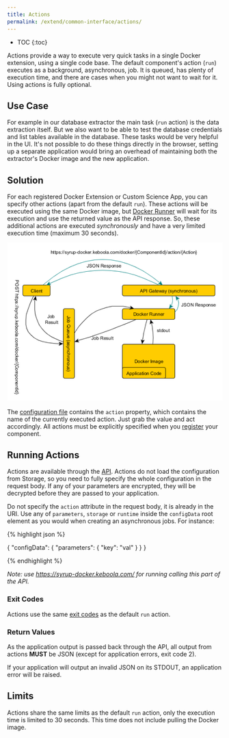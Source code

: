 ```yaml
---
title: Actions
permalink: /extend/common-interface/actions/
---
```


* TOC
{:toc}

Actions provide a way to execute very quick tasks in a single Docker extension, using a single code base.
The default component's action (`run`) executes as a background, asynchronous, job. It is queued, has plenty of
execution time, and there are cases when you might not want to wait for it. Using actions is fully optional.

## Use Case
For example in our database extractor the main task (`run` action) is the data extraction itself. But we also want to be
able to test the database credentials and list tables available in the database.
These tasks would be very helpful in the UI. It's not possible to do these things directly in the browser, setting up a
separate application would bring an overhead of maintaining both the extractor's Docker image and the new application.

## Solution
For each registered Docker Extension or Custom Science App, you can specify other actions (apart from the default `run`). These
actions will be executed using the same Docker image, but [Docker Runner](/overview/docker-bundle/) will wait for its execution and use
the returned value as the API response. So, these additional actions are executed *synchronously* and have a very
limited execution time (maximum 30 seconds).

![Docker Actions overview](/extend/common-interface/docker-actions.png)

The [configuration file](/extend/common-interface/config-file/#configuration-file-structure)
contains the `action` property, which contains the name of the currently executed action. Just grab the value and act accordingly.
All actions must be explicitly specified when you [register](/extend/registration/) your component.

## Running Actions
Actions are available through the [API](http://docs.kebooladocker.apiary.io/#reference/actions/run-custom-docker-extension-action). 
Actions do not load the configuration from Storage, so you need to fully specify the whole configuration in the request body. 
If any of your parameters are encrypted, they will be decrypted before they are passed to your application.

Do not specify the `action` attribute in the request body, it is already in the URI. Use any of `parameters`,
`storage` or `runtime` inside the `configData` root element as you would when creating an asynchronous jobs. For instance:

{% highlight json %}

{
    "configData": {
        "parameters": {
            "key": "val"
        }
    }
}

{% endhighlight %}

*Note: use https://syrup-docker.keboola.com/ for running calling this part of the API.*

### Exit Codes

Actions use the same [exit codes](https://developers.keboola.com/extend/common-interface/environment/#return-values) as the default `run` action.

### Return Values

As the application output is passed back through the API, all output from actions **MUST** be JSON (except for application errors, exit code 2).

If your application will output an invalid JSON on its STDOUT, an application error will be raised.

## Limits

Actions share the same limits as the default `run` action, only the execution time is limited to 30 seconds.
This time does not include pulling the Docker image.
